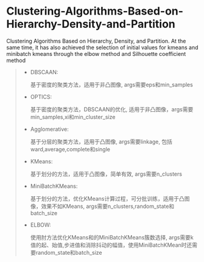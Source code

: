 # Clustering-Algorithms-Based-on-Hierarchy-Density-and-Partition
Clustering Algorithms Based on Hierarchy, Density, and Partition. 
At the same time, it has also achieved the selection of initial values for kmeans and minibatch kmeans through the elbow method and Silhouette coefficient method


>- DBSCAAN:
>
>    基于密度的聚类方法，适用于非凸图像, args需要eps和min_samples
>
>- OPTICS:
>
>    基于密度的聚类方法，DBSCAAN的优化, 适用于非凸图像，args需要min_samples,xi和min_cluster_size
>
>- Agglomerative:
>
>    基于分层的聚类方法，适用于凸图像, args需要linkage, 包括ward,average,complete和single
>
>- KMeans:
>
>    基于划分的方法，适用于凸图像，简单有效, args需要n_clusters
>
>- MiniBatchKMeans:
>
>    基于划分的方法，优化KMeans计算过程，可分批训练，适用于凸图像，效果不如KMeans, args需要n_clusters,random_state和batch_size
>
>- ELBOW:
>
>    使用肘方法优化KMeans和的MiniBatchKMeans簇数选择, args需要k值的起、始值,步进值和消除抖动的幅值，使用MiniBatchKMean时还需要random_state和batch_size
